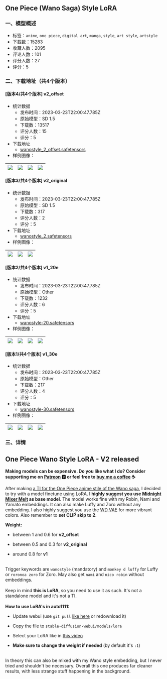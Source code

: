 ## One Piece (Wano Saga) Style LoRA
### 一、模型概述

- 标签：`anime`, `one piece`, `digital art`, `manga`, `style`, `art style`, `artstyle`
- 下载数：15283
- 收藏人数：2095
- 评论人数：101
- 评分人数：27
- 评分：5

### 二、下载地址（共4个版本）

#### [版本4/共4个版本] v2_offset

- 统计数据
  - 发布时间：2023-03-23T22:00:47.785Z
  - 原始模型：SD 1.5
  - 下载数：13517
  - 评分人数：15
  - 评分：5
- 下载地址
  - [wanostyle_2_offset.safetensors](https://civitai.com/api/download/models/6331)
- 样例图像：

| <img src="https://image.civitai.com/xG1nkqKTMzGDvpLrqFT7WA/cadef778-3cef-4f28-259c-a9abf386e300/width=450/56809.jpeg" /> | <img src="https://image.civitai.com/xG1nkqKTMzGDvpLrqFT7WA/ae1cd799-c671-4be7-4632-08e7d260f000/width=450/56240.jpeg" /> | <img src="https://image.civitai.com/xG1nkqKTMzGDvpLrqFT7WA/437dd98f-a360-44b2-a263-464cac8eed00/width=450/56239.jpeg" /> | <img src="https://image.civitai.com/xG1nkqKTMzGDvpLrqFT7WA/cd97d307-5fb4-4e4d-f10c-4507db636400/width=450/56238.jpeg" /> |
| ---- | ---- | ---- | ---- |

#### [版本3/共4个版本] v2_original

- 统计数据
  - 发布时间：2023-03-23T22:00:47.785Z
  - 原始模型：SD 1.5
  - 下载数：317
  - 评分人数：2
  - 评分：5
- 下载地址
  - [wanostyle_2.safetensors](https://civitai.com/api/download/models/10897)
- 样例图像：

| <img src="https://image.civitai.com/xG1nkqKTMzGDvpLrqFT7WA/82f1e33a-b924-4e66-2461-a12f7adc5f00/width=450/105341.jpeg" /> | <img src="https://image.civitai.com/xG1nkqKTMzGDvpLrqFT7WA/95adc25a-1f37-415f-580c-e8bbc675b200/width=450/105340.jpeg" /> | <img src="https://image.civitai.com/xG1nkqKTMzGDvpLrqFT7WA/98fec6bb-81ef-4a66-6846-17ab08095200/width=450/105339.jpeg" /> |
| ---- | ---- | ---- |

#### [版本2/共4个版本] v1_20e

- 统计数据
  - 发布时间：2023-03-23T22:00:47.785Z
  - 原始模型：Other
  - 下载数：1232
  - 评分人数：6
  - 评分：5
- 下载地址
  - [wanostyle-20.safetensors](https://civitai.com/api/download/models/4740)
- 样例图像：

| <img src="https://image.civitai.com/xG1nkqKTMzGDvpLrqFT7WA/b18bf369-486a-45ad-dba0-bea9b19a1f00/width=450/33712.jpeg" /> | <img src="https://image.civitai.com/xG1nkqKTMzGDvpLrqFT7WA/84e6dd8b-4db9-4f17-35f7-284de0495200/width=450/33720.jpeg" /> | <img src="https://image.civitai.com/xG1nkqKTMzGDvpLrqFT7WA/5c4100d3-3ed7-441c-115d-21e049e62500/width=450/33719.jpeg" /> | <img src="https://image.civitai.com/xG1nkqKTMzGDvpLrqFT7WA/418a4586-2772-4a4f-6706-3236ccd79600/width=450/33718.jpeg" /> |
| ---- | ---- | ---- | ---- |

#### [版本1/共4个版本] v1_30e

- 统计数据
  - 发布时间：2023-03-23T22:00:47.785Z
  - 原始模型：Other
  - 下载数：217
  - 评分人数：4
  - 评分：5
- 下载地址
  - [wanostyle-30.safetensors](https://civitai.com/api/download/models/4789)
- 样例图像：

| <img src="https://image.civitai.com/xG1nkqKTMzGDvpLrqFT7WA/e23615d0-c7a8-4591-b345-a2be9ad76500/width=450/34270.jpeg" /> | <img src="https://image.civitai.com/xG1nkqKTMzGDvpLrqFT7WA/80c9827e-9015-4079-0771-c32e88a2f400/width=450/34269.jpeg" /> | <img src="https://image.civitai.com/xG1nkqKTMzGDvpLrqFT7WA/398c61e4-f04a-43f6-4bec-e300b1b0ee00/width=450/34268.jpeg" /> | <img src="https://image.civitai.com/xG1nkqKTMzGDvpLrqFT7WA/7d2cc534-7cd1-49aa-43d3-9f57a3b10000/width=450/34267.jpeg" /> |
| ---- | ---- | ---- | ---- |


### 三、详情
<h2>One Piece Wano Style LoRA - V2 released</h2><p><strong>Making models can be expensive. Do you like what I do? Consider supporting me on </strong><a target="_blank" rel="ugc" href="https://www.patreon.com/Lykon275"><strong>Patreon</strong></a><strong> 🅿️ or feel free to </strong><a target="_blank" rel="ugc" href="https://snipfeed.co/lykon"><strong>buy me a coffee</strong></a><strong> ☕</strong></p><p>After making <a target="_blank" rel="ugc" href="https://civitai.com/models/3887/one-piece-wano-style-ti">a TI for the One Piece anime stile of the Wano saga</a>, I decided to try with a model finetune using LoRA. <strong>I highly suggest you use </strong><a target="_blank" rel="ugc" href="https://huggingface.co/DrBob2142/Midnight_Mixes/blob/main/Midnight%20Mixer%20Melt.safetensors"><strong>Midnight Mixer Melt</strong></a><strong> as base model</strong>. The model works fine with my Robin, Nami and Yamato embeddings. It can also make Luffy and Zoro without any embedding. I also highly suggest you use the <a target="_blank" rel="ugc" href="https://huggingface.co/hakurei/waifu-diffusion-v1-4/blob/main/vae/kl-f8-anime2.ckpt">WD VAE</a> for more vibrant colors. Also remember to <strong>set CLIP skip to 2</strong>.</p><p><strong>Weight:</strong></p><ul><li><p>between 1 and 0.6 for <strong>v2_offset</strong></p></li><li><p>between 0.5 and 0.3 for <strong>v2_original</strong></p></li><li><p>around 0.8 for<strong> v1</strong></p></li></ul><p><br />Trigger keywords are <code>wanostyle</code> (mandatory) and <code>monkey d luffy</code> for Luffy or <code>roronoa zoro</code> for Zoro. May also get <code>nami</code> and <code>nico robin</code> without embeddings. <br /><br />Keep in mind <strong>this is LoRA</strong>, so you need to use it as such. It's not a standalone model and it's not a TI. <br /><br /><strong>How to use LoRA's in auto1111:</strong></p><ul><li><p>Update webui (use <code>git pull</code> <a target="_blank" rel="ugc" href="https://www.youtube.com/embed/mn8fMF10XN4?start=31&amp;end=60">like here</a> or redownload it)</p></li><li><p>Copy the file to <code>stable-diffusion-webui/models/lora</code></p></li><li><p>Select your LoRA like in <a target="_blank" rel="ugc" href="https://www.youtube.com/watch?v=-bMeyXOZwN0">this video</a></p></li><li><p><strong>Make sure to change the weight if needed</strong> (by default it's <code>:1</code>)</p></li></ul><p><br />In theory this can also be mixed with my Wano style embedding, but I never tried and shouldn't be necessary. Overall this one produces far cleaner results, with less strange stuff happening in the background.</p>